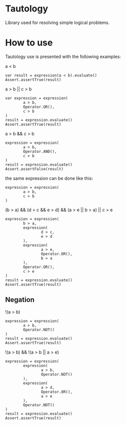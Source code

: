 # Tautology
Library used for resolving simple logical problems.

# How to use
Tautology use is presented with the following examples:

a < b
```
var result = expression(a < b).evaluate()
Assert.assertTrue(result)
```

a > b || c > b
```
var expression = expression(
        a > b,
        Operator.OR(),
        c > b
)
result = expression.evaluate()
Assert.assertTrue(result)
```

a > b && c > b
```
expression = expression(
        a > b,
        Operator.AND(),
        c > b
)
result = expression.evaluate()
Assert.assertFalse(result)
```

the same expression can be done like this:
```
expression = expression(
        a > b,
        c > b
)
```

(b > a) && (d > c && e > d) && (a > e || b > a) || c > e
```
expression = expression(
        b > a,
        expression(
                d > c,
                e > d
        ),
        expression(
                a > e,
                Operator.OR(),
                b > a
        ),
        Operator.OR(),
        c > e
)
result = expression.evaluate()
Assert.assertTrue(result)
```

## Negation

!(a > b)
```
expression = expression(
        a > b,
        Operator.NOT()
)
result = expression.evaluate()
Assert.assertTrue(result)
```

!(a > b) && !(a > b || a > e)
```
expression = expression(
        expression(
                a > b,
                Operator.NOT()
        ),
        expression(
                a > d,
                Operator.OR(),
                a > e
        ),
        Operator.NOT()
)
result = expression.evaluate()
Assert.assertTrue(result)
```


